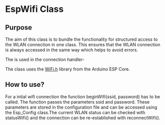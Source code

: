 # EspWifi Class

## Purpose

The aim of this class is to bundle the functionality for structured access to the WLAN connection in one class. This ensures that the WLAN connection is always accessed in the same way which helps to avoid errors.

The is used in the connection handler-

The class uses the [WiFi.h](https://github.com/espressif/arduino-esp32/tree/master/libraries/WiFi) library from the Arduino ESP Core.

## How to use?

For a intial wifi connection the function beginWifi(ssid, password) has to be called. The function passes the parameters ssid and password. These parameters are stored in the configuration file and can be accessed using the Esp_Config class.The current WLAN status can be checked with statusWifi() and the connection can be re-established with reconnectWifi().

